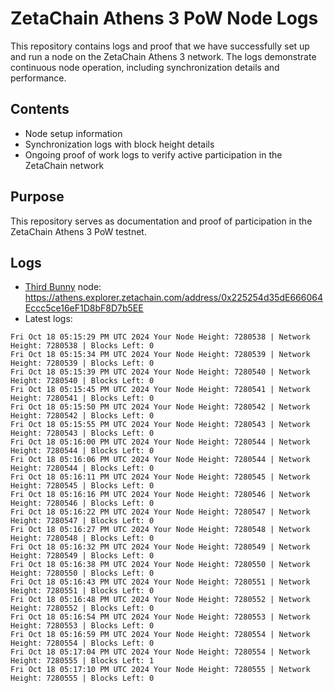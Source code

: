 # ZetaChain Athens 3 PoW Node Logs
This repository contains logs and proof that we have successfully set up and run a node on the ZetaChain Athens 3 network. The logs demonstrate continuous node operation, including synchronization details and performance.

## Contents
- Node setup information
- Synchronization logs with block height details
- Ongoing proof of work logs to verify active participation in the ZetaChain network

## Purpose
This repository serves as documentation and proof of participation in the ZetaChain Athens 3 PoW testnet.

## Logs

- [Third Bunny](https://thirdbunny.xyz/) node: https://athens.explorer.zetachain.com/address/0x225254d35dE666064Eccc5ce16eF1D8bF8D7b5EE
- Latest logs:
```
Fri Oct 18 05:15:29 PM UTC 2024 Your Node Height: 7280538 | Network Height: 7280538 | Blocks Left: 0
Fri Oct 18 05:15:34 PM UTC 2024 Your Node Height: 7280539 | Network Height: 7280539 | Blocks Left: 0
Fri Oct 18 05:15:39 PM UTC 2024 Your Node Height: 7280540 | Network Height: 7280540 | Blocks Left: 0
Fri Oct 18 05:15:45 PM UTC 2024 Your Node Height: 7280541 | Network Height: 7280541 | Blocks Left: 0
Fri Oct 18 05:15:50 PM UTC 2024 Your Node Height: 7280542 | Network Height: 7280542 | Blocks Left: 0
Fri Oct 18 05:15:55 PM UTC 2024 Your Node Height: 7280543 | Network Height: 7280543 | Blocks Left: 0
Fri Oct 18 05:16:00 PM UTC 2024 Your Node Height: 7280544 | Network Height: 7280544 | Blocks Left: 0
Fri Oct 18 05:16:06 PM UTC 2024 Your Node Height: 7280544 | Network Height: 7280544 | Blocks Left: 0
Fri Oct 18 05:16:11 PM UTC 2024 Your Node Height: 7280545 | Network Height: 7280545 | Blocks Left: 0
Fri Oct 18 05:16:16 PM UTC 2024 Your Node Height: 7280546 | Network Height: 7280546 | Blocks Left: 0
Fri Oct 18 05:16:22 PM UTC 2024 Your Node Height: 7280547 | Network Height: 7280547 | Blocks Left: 0
Fri Oct 18 05:16:27 PM UTC 2024 Your Node Height: 7280548 | Network Height: 7280548 | Blocks Left: 0
Fri Oct 18 05:16:32 PM UTC 2024 Your Node Height: 7280549 | Network Height: 7280549 | Blocks Left: 0
Fri Oct 18 05:16:38 PM UTC 2024 Your Node Height: 7280550 | Network Height: 7280550 | Blocks Left: 0
Fri Oct 18 05:16:43 PM UTC 2024 Your Node Height: 7280551 | Network Height: 7280551 | Blocks Left: 0
Fri Oct 18 05:16:48 PM UTC 2024 Your Node Height: 7280552 | Network Height: 7280552 | Blocks Left: 0
Fri Oct 18 05:16:54 PM UTC 2024 Your Node Height: 7280553 | Network Height: 7280553 | Blocks Left: 0
Fri Oct 18 05:16:59 PM UTC 2024 Your Node Height: 7280554 | Network Height: 7280554 | Blocks Left: 0
Fri Oct 18 05:17:04 PM UTC 2024 Your Node Height: 7280554 | Network Height: 7280555 | Blocks Left: 1
Fri Oct 18 05:17:10 PM UTC 2024 Your Node Height: 7280555 | Network Height: 7280555 | Blocks Left: 0
```
